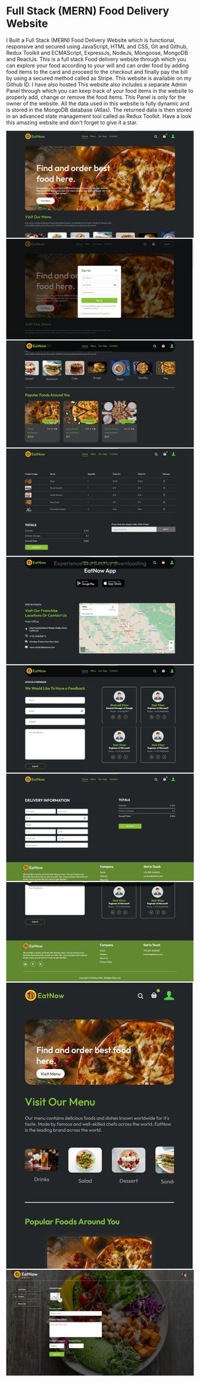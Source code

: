 # Full Stack (MERN) Food Delivery Website

I Built a Full Stack (MERN) Food Delivery Website which is functional, responsive and secured using JavaScript, HTML and CSS, Git and
Github, Redux Toolkit and ECMAScript, ExpressJs, NodeJs, Mongoose, MongoDB and ReactJs. This is a full stack Food delivery website through which you can explore your food according to your will and can order food by adding food items to the card and proceed to the checkout and finally pay the bill by using a secured method called as Stripe. This website is available on my Github ID. I have also hosted
This website also includes a separate Admin Panel through which you can keep track of your food items in the website to properly add, change or remove the food items. This Panel is only for the owner of the website. All the data used in this website is fully dynamic and is stored in the MongoDB database (Atlas). The returned data is then stored in an advanced state management tool called as Redux Toolkit. Have a look this amazing website and don't forget to give it a star.

![HOME PAGE](frontend/src/assets/home_eatnow.jpg)
![HOME PAGE](frontend/src/assets/auth_eatnow.jpg)
![HOME PAGE](frontend/src/assets/item_eatnow.jpg)
![HOME PAGE](frontend/src/assets/cartitems_eatnow.jpg)
![HOME PAGE](frontend/src/assets/location_eatnow.jpg)
![HOME PAGE](frontend/src/assets/feedback_eatnow.jpg)
![HOME PAGE](frontend/src/assets/payment_eatnow.jpg)
![HOME PAGE](frontend/src/assets/footer_eatnow.jpg)
![HOME PAGE](frontend/src/assets/mobile_eatnow.jpg)
![HOME PAGE](frontend/src/assets/admin_panel_eatnow.jpg)
